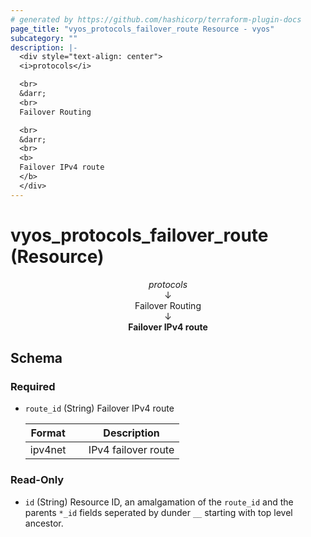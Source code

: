 ```yaml
---
# generated by https://github.com/hashicorp/terraform-plugin-docs
page_title: "vyos_protocols_failover_route Resource - vyos"
subcategory: ""
description: |-
  <div style="text-align: center">
  <i>protocols</i>

  <br>
  &darr;
  <br>
  Failover Routing

  <br>
  &darr;
  <br>
  <b>
  Failover IPv4 route
  </b>
  </div>
---
```


# vyos_protocols_failover_route (Resource)

<div style="text-align: center">
<i>protocols</i>

<br>
&darr;
<br>
Failover Routing

<br>
&darr;
<br>
<b>
Failover IPv4 route
</b>
</div>



<!-- schema generated by tfplugindocs -->
## Schema

### Required

- `route_id` (String) Failover IPv4 route

    |  Format &emsp; | Description  |
    |----------|---------------|
    |  ipv4net  &emsp; |  IPv4 failover route  |

### Read-Only

- `id` (String) Resource ID, an amalgamation of the `route_id` and the parents `*_id` fields seperated by dunder `__` starting with top level ancestor.
